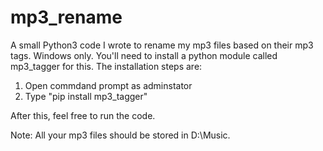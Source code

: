 # mp3_rename
A small Python3 code I wrote to rename my mp3 files based on their mp3 tags. Windows only.
You'll need to install a python module called mp3_tagger for this. The installation steps are:
1) Open commdand prompt as adminstator
2) Type "pip install mp3_tagger"

After this, feel free to run the code.

Note: All your mp3 files should be stored in D:\Music.
